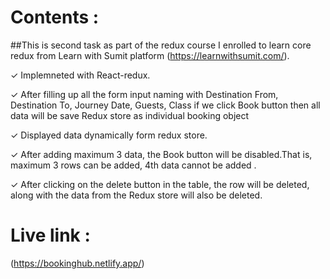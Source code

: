 

# Contents :
##This is second task as part of the redux course I enrolled to learn core redux from Learn with Sumit platform (https://learnwithsumit.com/).

✓ Implemneted with React-redux.

✓ After filling up all the form input naming with Destination From, Destination To, Journey Date, Guests, Class if we click Book button then all data will   be save Redux store as individual booking object

✓ Displayed data dynamically form redux store.

✓ After adding maximum 3 data, the Book button will be disabled.That is, maximum 3 rows can be added, 4th data cannot be added .

✓ After clicking on the delete button in the table, the row will be deleted, along with the data from the Redux store will also be deleted.

# Live link :

(https://bookinghub.netlify.app/)

